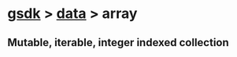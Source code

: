 # [gsdk](../../../README.md) > [data](../data.md) > array

## Mutable, iterable, integer indexed collection
